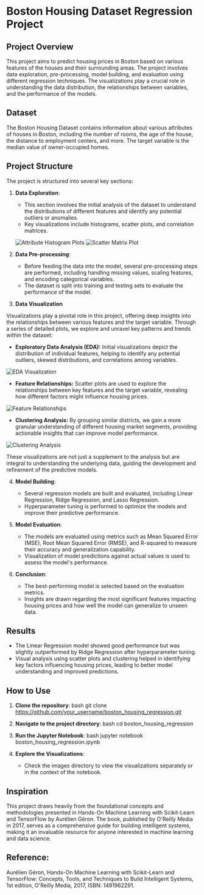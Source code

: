 # Boston Housing Dataset Regression Project

## Project Overview

This project aims to predict housing prices in Boston based on various features of the houses and their surrounding areas. The project involves data exploration, pre-processing, model building, and evaluation using different regression techniques. The visualizations play a crucial role in understanding the data distribution, the relationships between variables, and the performance of the models.

## Dataset

The Boston Housing Dataset contains information about various attributes of houses in Boston, including the number of rooms, the age of the house, the distance to employment centers, and more. The target variable is the median value of owner-occupied homes.

## Project Structure

The project is structured into several key sections:

1. **Data Exploration**:
   - This section involves the initial analysis of the dataset to understand the distributions of different features and identify any potential outliers or anomalies.
   - Key visualizations include histograms, scatter plots, and correlation matrices.

   ![Attribute Histogram Plots](images/attribute_histogram_plots.png)
   ![Scatter Matrix Plot](images/scatter_matrix_plot.png)

2. **Data Pre-processing**:
   - Before feeding the data into the model, several pre-processing steps are performed, including handling missing values, scaling features, and encoding categorical variables.
   - The dataset is split into training and testing sets to evaluate the performance of the model.

3. **Data Visualization**

Visualizations play a pivotal role in this project, offering deep insights into the relationships between various features and the target variable. Through a series of detailed plots, we explore and unravel key patterns and trends within the dataset:

- **Exploratory Data Analysis (EDA):** Initial visualizations depict the distribution of individual features, helping to identify any potential outliers, skewed distributions, and correlations among variables.

![EDA Visualization](images/attribute_histogram_plots.png)

- **Feature Relationships:** Scatter plots are used to explore the relationships between key features and the target variable, revealing how different factors might influence housing prices.

![Feature Relationships](images/housing_prices_scatterplot.png)

- **Clustering Analysis:** By grouping similar districts, we gain a more granular understanding of different housing market segments, providing actionable insights that can improve model performance.

![Clustering Analysis](images/district_cluster_plot.png)

These visualizations are not just a supplement to the analysis but are integral to understanding the underlying data, guiding the development and refinement of the predictive models.


4. **Model Building**:
   - Several regression models are built and evaluated, including Linear Regression, Ridge Regression, and Lasso Regression.
   - Hyperparameter tuning is performed to optimize the models and improve their predictive performance.

5. **Model Evaluation**:
   - The models are evaluated using metrics such as Mean Squared Error (MSE), Root Mean Squared Error (RMSE), and R-squared to measure their accuracy and generalization capability.
   - Visualization of model predictions against actual values is used to assess the model's performance.

6. **Conclusion**:
   - The best-performing model is selected based on the evaluation metrics.
   - Insights are drawn regarding the most significant features impacting housing prices and how well the model can generalize to unseen data.

## Results

- The Linear Regression model showed good performance but was slightly outperformed by Ridge Regression after hyperparameter tuning.
- Visual analysis using scatter plots and clustering helped in identifying key factors influencing housing prices, leading to better model understanding and improved predictions.

## How to Use

1. **Clone the repository**:
   bash
   git clone https://github.com/your_username/boston_housing_regression.git
   

2. **Navigate to the project directory**:
   bash
   cd boston_housing_regression
   

3. **Run the Jupyter Notebook**:
   bash
   jupyter notebook boston_housing_regression.ipynb
   

4. **Explore the Visualizations**:
   - Check the images directory to view the visualizations separately or in the context of the notebook.


## Inspiration
This project draws heavily from the foundational concepts and methodologies presented in Hands-On Machine Learning with Scikit-Learn and TensorFlow by Aurélien Géron. The book, published by O'Reilly Media in 2017, serves as a comprehensive guide for building intelligent systems, making it an invaluable resource for anyone interested in machine learning and data science.

## Reference:
Aurélien Géron, Hands-On Machine Learning with Scikit-Learn and TensorFlow: Concepts, Tools, and Techniques to Build Intelligent Systems, 1st edition, O'Reilly Media, 2017, ISBN: 1491962291.